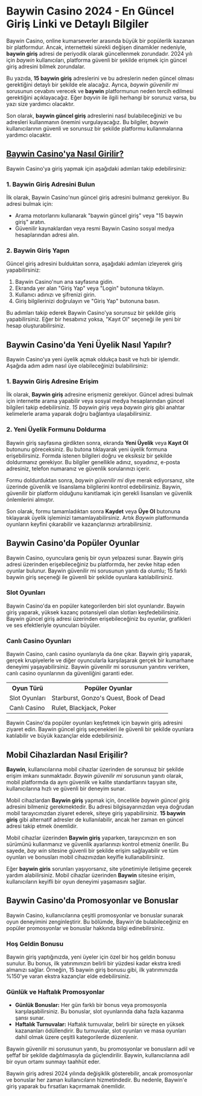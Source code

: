 <h1>Baywin Casino 2024 - En Güncel Giriş Linki ve Detaylı Bilgiler</h1>
<p>Baywin Casino, online kumarseverler arasında büyük bir popülerlik kazanan bir platformdur. Ancak, internetteki sürekli değişen dinamikler nedeniyle, <strong>baywin giriş</strong> adresi de periyodik olarak güncellenmek zorundadır. 2024 yılı için <em>baywin</em> kullanıcıları, platforma güvenli bir şekilde erişmek için güncel giriş adresini bilmek zorundalar.</p>
<p>Bu yazıda, <strong>15 baywin giriş</strong> adreslerini ve bu adreslerin neden güncel olması gerektiğini detaylı bir şekilde ele alacağız. Ayrıca, <em>baywin güvenilir mi</em> sorusunun cevabını verecek ve <strong>baywin</strong> platformunun neden tercih edilmesi gerektiğini açıklayacağız. Eğer <em>bayvin</em> ile ilgili herhangi bir sorunuz varsa, bu yazı size yardımcı olacaktır.</p>
<p>Son olarak, <strong>baywin güncel giriş</strong> adreslerini nasıl bulabileceğinizi ve bu adresleri kullanmanın önemini vurgulayacağız. Bu bilgiler, <em>baywin</em> kullanıcılarının güvenli ve sorunsuz bir şekilde platformu kullanmalarına yardımcı olacaktır.</p>
<h2><a href="https://ddssafety.net">Baywin Casino'ya Nasıl Girilir?</a></h2>
<p>Baywin Casino'ya giriş yapmak için aşağıdaki adımları takip edebilirsiniz:</p>
<h3>1. Baywin Giriş Adresini Bulun</h3>
<p>İlk olarak, Baywin Casino'nun güncel giriş adresini bulmanız gerekiyor. Bu adresi bulmak için:</p>
<ul>
<li>Arama motorlarını kullanarak "baywin güncel giriş" veya "15 baywin giriş" aratın.</li>
<li>Güvenilir kaynaklardan veya resmi Baywin Casino sosyal medya hesaplarından adresi alın.</li>
</ul>
<h3>2. Baywin Giriş Yapın</h3>
<p>Güncel giriş adresini bulduktan sonra, aşağıdaki adımları izleyerek giriş yapabilirsiniz:</p>
<ol>
<li>Baywin Casino'nun ana sayfasına gidin.</li>
<li>Ekranda yer alan "Giriş Yap" veya "Login" butonuna tıklayın.</li>
<li>Kullanıcı adınızı ve şifrenizi girin.</li>
<li>Giriş bilgilerinizi doğrulayın ve "Giriş Yap" butonuna basın.</li>
</ol>
<p>Bu adımları takip ederek Baywin Casino'ya sorunsuz bir şekilde giriş yapabilirsiniz. Eğer bir hesabınız yoksa, "Kayıt Ol" seçeneği ile yeni bir hesap oluşturabilirsiniz.</p>
<h2>Baywin Casino'da Yeni Üyelik Nasıl Yapılır?</h2>
<p>Baywin Casino'ya yeni üyelik açmak oldukça basit ve hızlı bir işlemdir. Aşağıda adım adım nasıl üye olabileceğinizi bulabilirsiniz:</p>
<h3>1. Baywin Giriş Adresine Erişim</h3>
<p>İlk olarak, <strong>Baywin giriş</strong> adresine erişmeniz gerekiyor. Güncel adresi bulmak için internette arama yapabilir veya sosyal medya hesaplarından güncel bilgileri takip edebilirsiniz. <em>15 baywin giriş</em> veya <em>baywin giriş</em> gibi anahtar kelimelerle arama yaparak doğru bağlantıya ulaşabilirsiniz.</p>
<h3>2. Yeni Üyelik Formunu Doldurma</h3>
<p>Baywin giriş sayfasına girdikten sonra, ekranda <strong>Yeni Üyelik</strong> veya <strong>Kayıt Ol</strong> butonunu göreceksiniz. Bu butona tıklayarak yeni üyelik formuna erişebilirsiniz. Formda istenen bilgileri doğru ve eksiksiz bir şekilde doldurmanız gerekiyor. Bu bilgiler genellikle adınız, soyadınız, e-posta adresiniz, telefon numaranız ve güvenlik sorularınızı içerir.</p>
<p>Formu doldurduktan sonra, <em>baywin güvenilir mi</em> diye merak ediyorsanız, site üzerinde güvenlik ve lisanslama bilgilerini kontrol edebilirsiniz. Baywin, güvenilir bir platform olduğunu kanıtlamak için gerekli lisansları ve güvenlik önlemlerini almıştır.</p>
<p>Son olarak, formu tamamladıktan sonra <strong>Kaydet</strong> veya <strong>Üye Ol</strong> butonuna tıklayarak üyelik işleminizi tamamlayabilirsiniz. Artık <em>Baywin</em> platformunda oyunların keyfini çıkarabilir ve kazançlarınızı artırabilirsiniz.</p>
<h2>Baywin Casino'da Popüler Oyunlar</h2>
<p>Baywin Casino, oyunculara geniş bir oyun yelpazesi sunar. Baywin giriş adresi üzerinden erişebileceğiniz bu platformda, her zevke hitap eden oyunlar bulunur. Baywin güvenilir mi sorusunun yanıtı da olumlu; 15 farklı baywin giriş seçeneği ile güvenli bir şekilde oyunlara katılabilirsiniz.</p>
<h3>Slot Oyunları</h3>
<p>Baywin Casino'da en popüler kategorilerden biri slot oyunlarıdır. Baywin giriş yaparak, yüksek kazanç potansiyeli olan slotları keşfedebilirsiniz. Baywin güncel giriş adresi üzerinden erişebileceğiniz bu oyunlar, grafikleri ve ses efektleriyle oyuncuları büyüler.</p>
<h3>Canlı Casino Oyunları</h3>
<p>Baywin Casino, canlı casino oyunlarıyla da öne çıkar. Baywin giriş yaparak, gerçek krupiyelerle ve diğer oyuncularla karşılaşarak gerçek bir kumarhane deneyimi yaşayabilirsiniz. Baywin güvenilir mi sorusunun yanıtını verirken, canlı casino oyunlarının da güvenliğini garanti eder.</p>
<table>
<tr>
<th>Oyun Türü</th>
<th>Popüler Oyunlar</th>
</tr>
<tr>
<td>Slot Oyunları</td>
<td>Starburst, Gonzo's Quest, Book of Dead</td>
</tr>
<tr>
<td>Canlı Casino</td>
<td>Rulet, Blackjack, Poker</td>
</tr>
</table>
<p>Baywin Casino'da popüler oyunları keşfetmek için baywin giriş adresini ziyaret edin. Baywin güncel giriş seçenekleri ile güvenli bir şekilde oyunlara katılabilir ve büyük kazançlar elde edebilirsiniz.</p>
<h2>Mobil Cihazlardan Nasıl Erişilir?</h2>
<p><strong>Baywin</strong>, kullanıcılarına mobil cihazlar üzerinden de sorunsuz bir şekilde erişim imkanı sunmaktadır. <em>Baywin güvenilir mi</em> sorusunun yanıtı olarak, mobil platformda da aynı güvenlik ve kalite standartlarını taşıyan site, kullanıcılarına hızlı ve güvenli bir deneyim sunar.</p>
<p>Mobil cihazlardan <strong>Baywin giriş</strong> yapmak için, öncelikle <em>baywin güncel giriş</em> adresini bilmeniz gerekmektedir. Bu adresi bilgisayarınızdan veya doğrudan mobil tarayıcınızdan ziyaret ederek, siteye giriş yapabilirsiniz. <strong>15 baywin giriş</strong> gibi alternatif adresler de kullanılabilir, ancak her zaman en güncel adresi takip etmek önemlidir.</p>
<p>Mobil cihazlar üzerinden <strong>Baywin giriş</strong> yaparken, tarayıcınızın en son sürümünü kullanmanız ve güvenlik ayarlarınızı kontrol etmeniz önerilir. Bu sayede, <em>bay win</em> sitesine güvenli bir şekilde erişim sağlayabilir ve tüm oyunları ve bonusları mobil cihazınızdan keyifle kullanabilirsiniz.</p>
<p>Eğer <strong>baywin giris</strong> sorunları yaşıyorsanız, site yönetimiyle iletişime geçerek yardım alabilirsiniz. Mobil cihazlar üzerinden <strong>Baywin</strong> sitesine erişim, kullanıcıların keyifli bir oyun deneyimi yaşamasını sağlar.</p>
<h2>Baywin Casino'da Promosyonlar ve Bonuslar</h2>
<p>Baywin Casino, kullanıcılarına çeşitli promosyonlar ve bonuslar sunarak oyun deneyimini zenginleştirir. Bu bölümde, Baywin'de bulabileceğiniz en popüler promosyonlar ve bonuslar hakkında bilgi edinebilirsiniz.</p>
<h3>Hoş Geldin Bonusu</h3>
<p>Baywin giriş yaptığınızda, yeni üyeler için özel bir hoş geldin bonusu sunulur. Bu bonus, ilk yatırımınızın belirli bir yüzdesi kadar ekstra kredi almanızı sağlar. Örneğin, 15 baywin giriş bonusu gibi, ilk yatırımınızda %150'ye varan ekstra kazançlar elde edebilirsiniz.</p>
<h3>Günlük ve Haftalık Promosyonlar</h3>
<ul>
<li><strong>Günlük Bonuslar:</strong> Her gün farklı bir bonus veya promosyonla karşılaşabilirsiniz. Bu bonuslar, slot oyunlarında daha fazla kazanma şansı sunar.</li>
<li><strong>Haftalık Turnuvalar:</strong> Haftalık turnuvalar, belirli bir süreçte en yüksek kazananları ödüllendirir. Bu turnuvalar, slot oyunları ve masa oyunları dahil olmak üzere çeşitli kategorilerde düzenlenir.</li>
</ul>
<p>Baywin güvenilir mi sorusunun yanıtı, bu promosyonlar ve bonusların adil ve şeffaf bir şekilde dağıtılmasıyla da güçlendirilir. Baywin, kullanıcılarına adil bir oyun ortamı sunmayı taahhüt eder.</p>
<p>Baywin giriş adresi 2024 yılında değişiklik gösterebilir, ancak promosyonlar ve bonuslar her zaman kullanıcıların hizmetindedir. Bu nedenle, Baywin'e giriş yaparak bu fırsatları kaçırmamak önemlidir.</p>
